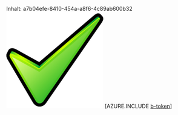 Inhalt: a7b04efe-8410-454a-a8f6-4c89ab600b32![Bild](feb3a8d6-90ad-43f6-8730-a8dc554109f3.png)
[AZURE.INCLUDE [b-token](853ccfc0-8079-4485-8431-870ae646bc9f.md)]

